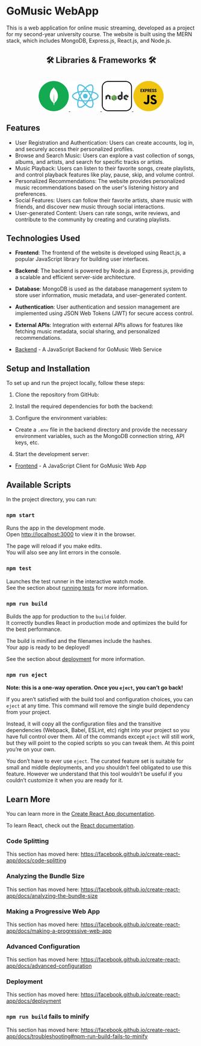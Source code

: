 # GoMusic WebApp
This is a web application for online music streaming, developed as a project for my second-year university course. The website is built using the MERN stack, which includes MongoDB, Express.js, React.js, and Node.js.
<br>
<h2 align="center">🛠 Libraries & Frameworks 🛠</h2>
<br>
<!-- https://icons8.com -->
<div align="center">
    <a href="https://www.mongodb.com/">
        <img src="frontend/src/Img/mongodb-logo.png" alt="mongodb" style="width:80px;height:80px;">
    </a>
    <a href="https://react.dev/">
        <img src="frontend/src/Img/react-logo.png" alt="react" style="width:80px;height:80px;">
    </a>
    <a href="https://nodejs.org/en">
        <img src="frontend/src/Img/nodejs-logo.png" alt="nodejs" style="width:80px;height:80px;">
    </a>
    <a href="https://expressjs.com/">
        <img src="frontend/src/Img/express-logo.jpeg" alt="expressjs" style="width:80px;height:80px;">
    </a>
</div>

## Features

- User Registration and Authentication: Users can create accounts, log in, and securely access their personalized profiles.
- Browse and Search Music: Users can explore a vast collection of songs, albums, and artists, and search for specific tracks or artists.
- Music Playback: Users can listen to their favorite songs, create playlists, and control playback features like play, pause, skip, and volume control.
- Personalized Recommendations: The website provides personalized music recommendations based on the user's listening history and preferences.
- Social Features: Users can follow their favorite artists, share music with friends, and discover new music through social interactions.
- User-generated Content: Users can rate songs, write reviews, and contribute to the community by creating and curating playlists.

## Technologies Used

- **Frontend**: The frontend of the website is developed using React.js, a popular JavaScript library for building user interfaces.
- **Backend**: The backend is powered by Node.js and Express.js, providing a scalable and efficient server-side architecture.
- **Database**: MongoDB is used as the database management system to store user information, music metadata, and user-generated content.
- **Authentication**: User authentication and session management are implemented using JSON Web Tokens (JWT) for secure access control.
- **External APIs**: Integration with external APIs allows for features like fetching music metadata, social sharing, and personalized recommendations.


- [Backend](https://github.com/quaan2hand/music-webapp-mern/tree/main/Backend) - A JavaScript Backend for GoMusic Web Service
## Setup and Installation

To set up and run the project locally, follow these steps:

1. Clone the repository from GitHub:

2. Install the required dependencies for both the backend:

3. Configure the environment variables:
- Create a `.env` file in the backend directory and provide the necessary environment variables, such as the MongoDB connection string, API keys, etc.

4. Start the development server:

- [Frontend](https://github.com/quaan2hand/music-webapp-mern/tree/main/frontend) - A JavaScript Client for GoMusic Web App
## Available Scripts

In the project directory, you can run:

### `npm start`

Runs the app in the development mode.<br>
Open [http://localhost:3000](http://localhost:3000) to view it in the browser.

The page will reload if you make edits.<br>
You will also see any lint errors in the console.

### `npm test`

Launches the test runner in the interactive watch mode.<br>
See the section about [running tests](https://facebook.github.io/create-react-app/docs/running-tests) for more information.

### `npm run build`

Builds the app for production to the `build` folder.<br>
It correctly bundles React in production mode and optimizes the build for the best performance.

The build is minified and the filenames include the hashes.<br>
Your app is ready to be deployed!

See the section about [deployment](https://facebook.github.io/create-react-app/docs/deployment) for more information.

### `npm run eject`

**Note: this is a one-way operation. Once you `eject`, you can’t go back!**

If you aren’t satisfied with the build tool and configuration choices, you can `eject` at any time. This command will remove the single build dependency from your project.

Instead, it will copy all the configuration files and the transitive dependencies (Webpack, Babel, ESLint, etc) right into your project so you have full control over them. All of the commands except `eject` will still work, but they will point to the copied scripts so you can tweak them. At this point you’re on your own.

You don’t have to ever use `eject`. The curated feature set is suitable for small and middle deployments, and you shouldn’t feel obligated to use this feature. However we understand that this tool wouldn’t be useful if you couldn’t customize it when you are ready for it.

## Learn More

You can learn more in the [Create React App documentation](https://facebook.github.io/create-react-app/docs/getting-started).

To learn React, check out the [React documentation](https://reactjs.org/).

### Code Splitting

This section has moved here: https://facebook.github.io/create-react-app/docs/code-splitting

### Analyzing the Bundle Size

This section has moved here: https://facebook.github.io/create-react-app/docs/analyzing-the-bundle-size

### Making a Progressive Web App

This section has moved here: https://facebook.github.io/create-react-app/docs/making-a-progressive-web-app

### Advanced Configuration

This section has moved here: https://facebook.github.io/create-react-app/docs/advanced-configuration

### Deployment

This section has moved here: https://facebook.github.io/create-react-app/docs/deployment

### `npm run build` fails to minify

This section has moved here: https://facebook.github.io/create-react-app/docs/troubleshooting#npm-run-build-fails-to-minify
